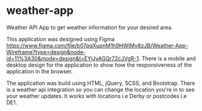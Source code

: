 # weather-app
Weather API App to get weather information for your desired area.

This application was designed using Figma https://www.figma.com/file/b07pqXupnM1h9HWIMy8zJB/Weather-App-Wireframe?type=design&node-id=11%3A30&mode=design&t=EYjJyAGQr72cJVgR-1. There is a mobile and desktop design for the application to show how the responsiveness of the application in the browser.


The application was build using HTML, jQuery, SCSS, and Bootstrap. There is a weather api integration so you can change the location you're in to see your weather updates. It works with locations i.e Derby or postcodes i.e DE1.